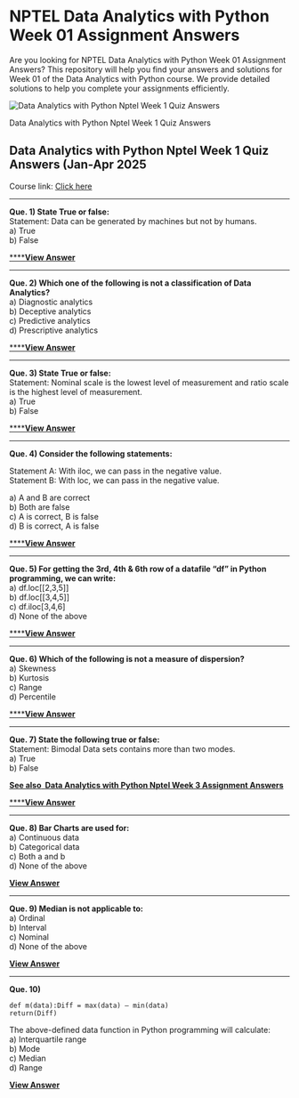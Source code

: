 # NPTEL Data Analytics with Python Week 01 Assignment Answers

Are you looking for NPTEL Data Analytics with Python Week 01 Assignment Answers? This repository will help you find your answers and solutions for Week 01 of the Data Analytics with Python course. We provide detailed solutions to help you complete your assignments efficiently.

![Data Analytics with Python Nptel Week 1 Quiz Answers](https://progiez.com/wp-content/uploads/2025/01/Data-Analytics-with-Python-Nptel-Week-1-Assignment-Answer-and-solution-Swayam-Platform-image-1024x576.jpg "Data Analytics with Python Nptel Week 1 Assignment Answers 1")

Data Analytics with Python Nptel Week 1 Quiz Answers


## Data Analytics with Python Nptel Week 1 Quiz Answers (Jan-Apr 2025

Course link: [Click here](https://onlinecourses.nptel.ac.in/noc25_cs17/course)

***

**Que. 1) State True or false:**\
Statement: Data can be generated by machines but not by humans.\
a) True\
b) False

[****](https://my.progiez.com/courses/data-analytics-with-python-nptel-answers/)**[****View Answer****](https://my.progiez.com/courses/data-analytics-with-python-nptel-answers/)**

***

**Que. 2) Which one of the following is not a classification of Data Analytics?**\
a) Diagnostic analytics\
b) Deceptive analytics\
c) Predictive analytics\
d) Prescriptive analytics

[****](https://my.progiez.com/courses/data-analytics-with-python-nptel-answers/)**[****View Answer****](https://my.progiez.com/courses/data-analytics-with-python-nptel-answers/)**

***

**Que. 3) State True or false:**\
Statement: Nominal scale is the lowest level of measurement and ratio scale is the highest level of measurement.\
a) True\
b) False

[****](https://my.progiez.com/courses/data-analytics-with-python-nptel-answers/)**[****View Answer****](https://my.progiez.com/courses/data-analytics-with-python-nptel-answers/)**

***

**Que. 4) Consider the following statements:**

Statement A: With iloc, we can pass in the negative value.\
Statement B: With loc, we can pass in the negative value.

a) A and B are correct\
b) Both are false\
c) A is correct, B is false\
d) B is correct, A is false

[****](https://my.progiez.com/courses/data-analytics-with-python-nptel-answers/)**[****View Answer****](https://my.progiez.com/courses/data-analytics-with-python-nptel-answers/)**

***

**Que. 5) For getting the 3rd, 4th & 6th row of a datafile “df” in Python programming, we can write:**\
a) df.loc\[\[2,3,5]]\
b) df.loc\[\[3,4,5]]\
c) df.iloc\[3,4,6]\
d) None of the above

[****](https://my.progiez.com/courses/data-analytics-with-python-nptel-answers/)**[****View Answer****](https://my.progiez.com/courses/data-analytics-with-python-nptel-answers/)**

***

**Que. 6) Which of the following is not a measure of dispersion?**\
a) Skewness\
b) Kurtosis\
c) Range\
d) Percentile

[****](https://my.progiez.com/courses/data-analytics-with-python-nptel-answers/)**[****View Answer****](https://my.progiez.com/courses/data-analytics-with-python-nptel-answers/)**

***

**Que. 7) State the following true or false:**\
Statement: Bimodal Data sets contains more than two modes.\
a) True\
b) False

[****See also**  **Data Analytics with Python Nptel Week 3 Assignment Answers****](https://progiez.com/data-analytics-with-python-nptel-week-3-quiz-answers)

[****](https://my.progiez.com/courses/data-analytics-with-python-nptel-answers/)**[****View Answer****](https://my.progiez.com/courses/data-analytics-with-python-nptel-answers/)**

***

**Que. 8) Bar Charts are used for:**\
a) Continuous data\
b) Categorical data\
c) Both a and b\
d) None of the above

[**View Answer**](https://my.progiez.com/courses/data-analytics-with-python-nptel-answers/)

***

**Que. 9) Median is not applicable to:**\
a) Ordinal\
b) Interval\
c) Nominal\
d) None of the above

[**View Answer**](https://my.progiez.com/courses/data-analytics-with-python-nptel-answers/)

***

**Que. 10)**

    def m(data):Diff = max(data) – min(data)  
    return(Diff)  

The above-defined data function in Python programming will calculate:\
a) Interquartile range\
b) Mode\
c) Median\
d) Range

[**View Answer**](https://my.progiez.com/courses/data-analytics-with-python-nptel-answers/)
